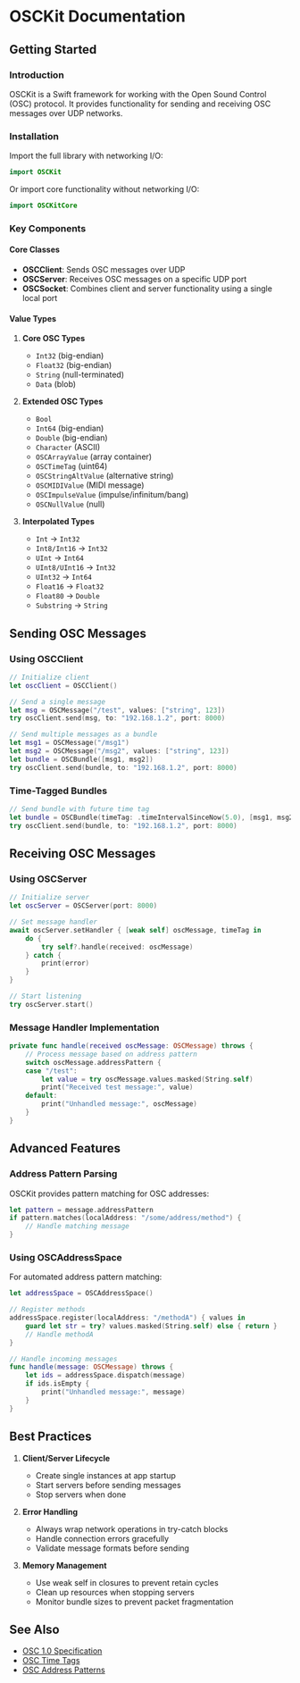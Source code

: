 # OSCKit Documentation

## Getting Started

### Introduction
OSCKit is a Swift framework for working with the Open Sound Control (OSC) protocol. It provides functionality for sending and receiving OSC messages over UDP networks.

### Installation

Import the full library with networking I/O:
```swift
import OSCKit
```

Or import core functionality without networking I/O:
```swift
import OSCKitCore
```

### Key Components

#### Core Classes
- **OSCClient**: Sends OSC messages over UDP
- **OSCServer**: Receives OSC messages on a specific UDP port
- **OSCSocket**: Combines client and server functionality using a single local port

#### Value Types
1. **Core OSC Types**
   - `Int32` (big-endian)
   - `Float32` (big-endian) 
   - `String` (null-terminated)
   - `Data` (blob)

2. **Extended OSC Types**
   - `Bool`
   - `Int64` (big-endian)
   - `Double` (big-endian)
   - `Character` (ASCII)
   - `OSCArrayValue` (array container)
   - `OSCTimeTag` (uint64)
   - `OSCStringAltValue` (alternative string)
   - `OSCMIDIValue` (MIDI message)
   - `OSCImpulseValue` (impulse/infinitum/bang)
   - `OSCNullValue` (null)

3. **Interpolated Types**
   - `Int` → `Int32`
   - `Int8/Int16` → `Int32`
   - `UInt` → `Int64`
   - `UInt8/UInt16` → `Int32`
   - `UInt32` → `Int64`
   - `Float16` → `Float32`
   - `Float80` → `Double`
   - `Substring` → `String`

## Sending OSC Messages

### Using OSCClient

```swift
// Initialize client
let oscClient = OSCClient()

// Send a single message
let msg = OSCMessage("/test", values: ["string", 123])
try oscClient.send(msg, to: "192.168.1.2", port: 8000)

// Send multiple messages as a bundle
let msg1 = OSCMessage("/msg1")
let msg2 = OSCMessage("/msg2", values: ["string", 123])
let bundle = OSCBundle([msg1, msg2])
try oscClient.send(bundle, to: "192.168.1.2", port: 8000)
```

### Time-Tagged Bundles
```swift
// Send bundle with future time tag
let bundle = OSCBundle(timeTag: .timeIntervalSinceNow(5.0), [msg1, msg2])
try oscClient.send(bundle, to: "192.168.1.2", port: 8000)
```

## Receiving OSC Messages

### Using OSCServer

```swift
// Initialize server
let oscServer = OSCServer(port: 8000)

// Set message handler
await oscServer.setHandler { [weak self] oscMessage, timeTag in
    do {
        try self?.handle(received: oscMessage)
    } catch {
        print(error)
    }
}

// Start listening
try oscServer.start()
```

### Message Handler Implementation
```swift
private func handle(received oscMessage: OSCMessage) throws {
    // Process message based on address pattern
    switch oscMessage.addressPattern {
    case "/test":
        let value = try oscMessage.values.masked(String.self)
        print("Received test message:", value)
    default:
        print("Unhandled message:", oscMessage)
    }
}
```

## Advanced Features

### Address Pattern Parsing
OSCKit provides pattern matching for OSC addresses:

```swift
let pattern = message.addressPattern
if pattern.matches(localAddress: "/some/address/method") {
    // Handle matching message
}
```

### Using OSCAddressSpace
For automated address pattern matching:

```swift
let addressSpace = OSCAddressSpace()

// Register methods
addressSpace.register(localAddress: "/methodA") { values in
    guard let str = try? values.masked(String.self) else { return }
    // Handle methodA
}

// Handle incoming messages
func handle(message: OSCMessage) throws {
    let ids = addressSpace.dispatch(message)
    if ids.isEmpty {
        print("Unhandled message:", message)
    }
}
```

## Best Practices

1. **Client/Server Lifecycle**
   - Create single instances at app startup
   - Start servers before sending messages
   - Stop servers when done

2. **Error Handling**
   - Always wrap network operations in try-catch blocks
   - Handle connection errors gracefully
   - Validate message formats before sending

3. **Memory Management**
   - Use weak self in closures to prevent retain cycles
   - Clean up resources when stopping servers
   - Monitor bundle sizes to prevent packet fragmentation

## See Also
- [OSC 1.0 Specification](http://opensoundcontrol.org/spec-1_0)
- [OSC Time Tags](http://opensoundcontrol.org/spec-1_0#timetags)
- [OSC Address Patterns](http://opensoundcontrol.org/spec-1_0#osc-address-pattern)

